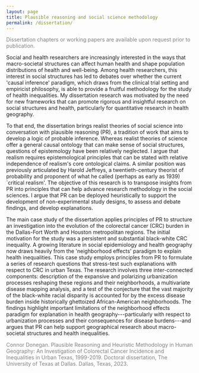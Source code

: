 ```yaml
---
layout: page
title: Plausible reasoning and social science methodology
permalink: /dissertation/
---
```


<p style="color:Gray"> Dissertation chapters or working papers are available upon request prior to publication. </p>

Social and health researchers are increasingly interested in the ways that macro-societal structures can affect human health and shape population distributions of health and well-being. Among health researchers, this interest in social structures has led to debates over whether the current 'causal inference' paradigm, which draws from the clinical trial setting and empiricist philosophy, is able to provide a fruitful methodology for the study of health inequalities. My dissertation research was motivated by the need for new frameworks that can promote rigorous and insightful research on social structures and health, particularly for quantitative research in health geography.

To that end, the dissertation brings realist theories of social science into conversation with plausible reasoning (PR), a tradition of work that aims to develop a logic of probable inference. Whereas realist theories of science offer a general causal ontology that can make sense of social structures, questions of epistemology have been relatively neglected. I argue that realism requires epistemological principles that can be stated with relative independence of realism's core ontological claims. A similar position was previously articulated by Harold Jeffreys, a twentieth-century theorist of probability and proponent of what he called (perhaps as early as 1939) `critical realism'. The objective of this research is to transpose insights from PR into principles that can help advance research methodology in the social sciences. I argue that PR can be deployed heuristically to support the development of non-experimental study designs, to assess and debate findings, and develop explanations.

The main case study of the dissertation applies principles of PR to structure an investigation into the evolution of the colorectal cancer (CRC) burden in the Dallas-Fort Worth and Houston metropolitan regions. The initial motivation for the study was a persistent and substantial black-white CRC inequality. A growing literature in social epidemiology and health geography now draws heavily from the 'neighborhood effects' paradigm to explain health inequalities. This case study employs principles from PR to formulate a series of research questions that stress-test such explanations with respect to CRC in urban Texas. The research involves three inter-connected components: description of the expansive and polarizing urbanization processes reshaping these regions and their neighborhoods, a multivariate disease mapping analysis, and a test of the conjecture that the vast majority of the black-white racial disparity is accounted for by the excess disease burden inside historically ghettoized African-American neighborhoods. The findings highlight important limitations of the neighborhood effects paradigm for explanation in health geography---particularly with respect to urbanization processes and their consequences for disease burdens---and argues that PR can help support geographical research about macro-societal structures and health inequalities.

<p style="color:Gray">Connor Donegan. Plausible Reasoning and Heuristic Methodology in Human Geography: An Investigation of Colorectal Cancer Incidence and Inequalities in Urban Texas, 1999-2019. Doctoral dissertation, The University of Texas at Dallas. Dallas, Texas, 2023. </p>
<object data="../assets/Abstract.pdf" width="900" height="650" type='application/pdf'></object>

